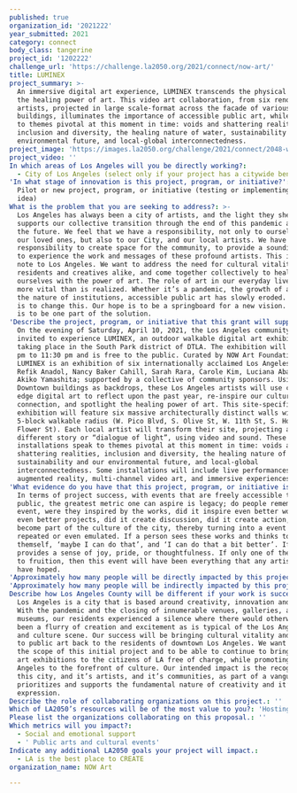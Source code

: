 ```yaml
---
published: true
organization_id: '2021222'
year_submitted: 2021
category: connect
body_class: tangerine
project_id: '1202222'
challenge_url: 'https://challenge.la2050.org/2021/connect/now-art/'
title: LUMINEX
project_summary: >-
  An immersive digital art experience, LUMINEX transcends the physical to evoke
  the healing power of art. This video art collaboration, from six renown
  artists, projected in large scale-format across the facade of various downtown
  buildings, illuminates the importance of accessible public art, while speaking
  to themes pivotal at this moment in time: voids and shattering realities,
  inclusion and diversity, the healing nature of water, sustainability and our
  environmental future, and local-global interconnectedness.
project_image: 'https://images.la2050.org/challenge/2021/connect/2048-wide/now-art.jpg'
project_video: ''
In which areas of Los Angeles will you be directly working?:
  - City of Los Angeles (select only if your project has a citywide benefit)
'In what stage of innovation is this project, program, or initiative?': >-
  Pilot or new project, program, or initiative (testing or implementing a new
  idea)
What is the problem that you are seeking to address?: >-
  Los Angeles has always been a city of artists, and the light they shed
  supports our collective transition through the end of this pandemic and into
  the future. We feel that we have a responsibility, not only to ourselves and
  our loved ones, but also to our City, and our local artists. We have a
  responsibility to create space for the community, to provide a sounding board
  to experience the work and messages of these profound artists. This is a love
  note to Los Angeles. We want to address the need for cultural vitality, for
  residents and creatives alike, and come together collectively to heal
  ourselves with the power of art. The role of art in our everyday lives is much
  more vital than is realized. Whether it’s a pandemic, the growth of a city, or
  the nature of institutions, accessible public art has slowly eroded. Our hope
  is to change this. Our hope is to be a springboard for a new vision. Our hope
  is to be one part of the solution.
'Describe the project, program, or initiative that this grant will support to address the problem identified.': >-
  On the evening of Saturday, April 10, 2021, the Los Angeles community is
  invited to experience LUMINEX, an outdoor walkable digital art exhibition
  taking place in the South Park district of DTLA. The exhibition will run 7:30
  pm to 11:30 pm and is free to the public. Curated by NOW Art Foundation,
  LUMINEX is an exhibition of six internationally acclaimed Los Angeles artists:
  Refik Anadol, Nancy Baker Cahill, Sarah Rara, Carole Kim, Luciana Abait, and
  Akiko Yamashita; supported by a collective of community sponsors. Using our
  Downtown buildings as backdrops, these Los Angeles artists will use cutting
  edge digital art to reflect upon the past year, re-inspire our cultural
  connection, and spotlight the healing power of art. This site-specific
  exhibition will feature six massive architecturally distinct walls within a
  5-block walkable radius (W. Pico Blvd, S. Olive St, W. 11th St, S. Hope St,
  Flower St). Each local artist will transform their site, projecting a
  different story or “dialogue of light”, using video and sound. These digital
  installations speak to themes pivotal at this moment in time: voids and
  shattering realities, inclusion and diversity, the healing nature of water,
  sustainability and our environmental future, and local-global
  interconnectedness. Some installations will include live performances,
  augmented reality, multi-channel video art, and immersive experiences.
'What evidence do you have that this project, program, or initiative is or will be successful, and how will you define and measure success?': >-
  In terms of project success, with events that are freely accessible to the
  public, the greatest metric one can aspire is legacy; do people remember the
  event, were they inspired by the works, did it inspire even better works and
  even better projects, did it create discussion, did it create action, did it
  become part of the culture of the city, thereby turning into a event that is
  repeated or even emulated. If a person sees these works and thinks to
  themself, ‘maybe I can do that’, and ‘I can do that a bit better’. If it
  provides a sense of joy, pride, or thoughtfulness. If only one of these comes
  to fruition, then this event will have been everything that any artist could
  have hoped.
'Approximately how many people will be directly impacted by this project, program, or initiative?': '50000'
'Approximately how many people will be indirectly impacted by this project, program, or initiative?': '1000000'
Describe how Los Angeles County will be different if your work is successful.: >-
  Los Angeles is a city that is based around creativity, innovation and culture.
  With the pandemic and the closing of innumerable venues, galleries, and
  museums, our residents experienced a silence where there would otherwise have
  been a flurry of creation and excitement as is typical of the Los Angeles arts
  and culture scene. Our success will be bringing cultural vitality and access
  to public art back to the residents of downtown Los Angeles. We want to expand
  the scope of this initial project and to be able to continue to bring public
  art exhibitions to the citizens of LA free of charge, while promoting Los
  Angeles to the forefront of culture. Our intended impact is the recognition of
  this city, and it’s artists, and it’s communities, as part of a vanguard that
  prioritizes and supports the fundamental nature of creativity and it’s
  expression.
Describe the role of collaborating organizations on this project.: ''
Which of LA2050’s resources will be of the most value to you?: 'Hosting virtual events or gatherings,Volunteer recruitment'
Please list the organizations collaborating on this proposal.: ''
Which metrics will you impact?:
  - Social and emotional support
  - ' Public arts and cultural events'
Indicate any additional LA2050 goals your project will impact.:
  - LA is the best place to CREATE
organization_name: NOW Art

---
```

